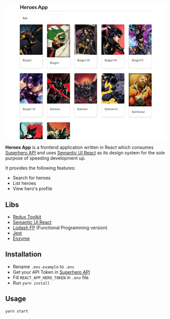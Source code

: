 ![Preview](preview.png)

**Heroes App** is a frontend application written in React which consumes [Superhero API](https://superheroapi.com/) and uses [Semantic UI React](https://react.semantic-ui.com/) as its design system for the sole purpose of speeding development up. 

It provides the following features:
* Search for heroes
* List heroes
* View hero's profile

## Libs
* [Redux Toolkit](https://redux-toolkit.js.org/)
* [Semantic UI React](https://react.semantic-ui.com/)
* [Lodash FP](https://github.com/lodash/lodash/wiki/FP-Guide) (Functional Programming version)
* [Jest](https://jestjs.io/en/)
* [Enzyme](https://enzymejs.github.io/enzyme/)

## Installation
* Rename `.env.example` to `.env`
* Get your API Token in [Superhero API](https://superheroapi.com/)
* Fill `REACT_APP_HERO_TOKEN` in `.env` file
* Run `yarn install`

## Usage
```
yarn start
```